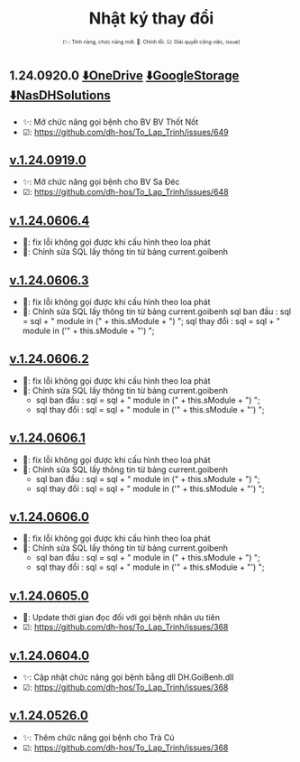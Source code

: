 <div align="center">

# Nhật ký thay đổi</div>

<div align="center" style="font-size:xx-small">(✨: Tính năng, chức năng mới. 🐛: Chỉnh lỗi. ☑: Giải quyết công việc, issue) </div>

#
## 1.24.0920.0 [⬇️OneDrive](https://dh-hos-code.github.io/directTo/?&redirect_url=https%3A%2F%2Fo-dh-007-default-rtdb.asia-southeast1.firebasedatabase.app%2F%2FdirectTo%2FSpeakerexe%2F12409200-OneDrive.json) [⬇️GoogleStorage](https://dh-hos-code.github.io/directTo/?&redirect_url=https%3A%2F%2Fo-dh-007-default-rtdb.asia-southeast1.firebasedatabase.app%2F%2FdirectTo%2FSpeakerexe%2F12409200-GoogleStorage.json) [⬇️NasDHSolutions](https://dh-hos-code.github.io/directTo/?&redirect_url=https%3A%2F%2Fo-dh-007-default-rtdb.asia-southeast1.firebasedatabase.app%2F%2FdirectTo%2FSpeakerexe%2F12409200-NasDHSolutions.json)
- ✨: Mở chức năng gọi bệnh cho BV BV Thốt Nốt
- ☑: https://github.com/dh-hos/To_Lap_Trinh/issues/649
## [v.1.24.0919.0]()
- ✨: Mở chức năng gọi bệnh cho BV Sa Đéc
- ☑: https://github.com/dh-hos/To_Lap_Trinh/issues/648
## [v.1.24.0606.4]()
- 🐛: fix lỗi không gọi được khi cấu hình theo loa phát
- 📕: Chỉnh sửa SQL lấy thông tin từ bảng current.goibenh

## [v.1.24.0606.3]()
- 🐛: fix lỗi không gọi được khi cấu hình theo loa phát
- 📕: Chỉnh sửa SQL lấy thông tin từ bảng current.goibenh
    sql ban đầu  :  sql = sql + " module in (" + this.sModule + ") ";
    sql thay đổi :	 sql = sql + " module in ('" + this.sModule + "') ";

## [v.1.24.0606.2]()
- 🐛: fix lỗi không gọi được khi cấu hình theo loa phát
- 📕: Chỉnh sửa SQL lấy thông tin từ bảng current.goibenh
   * sql ban đầu  :  sql = sql + " module in (" + this.sModule + ") ";
   * sql thay đổi :	 sql = sql + " module in ('" + this.sModule + "') ";

## [v.1.24.0606.1]()
- 🐛: fix lỗi không gọi được khi cấu hình theo loa phát
- 📕: Chỉnh sửa SQL lấy thông tin từ bảng current.goibenh
   * sql ban đầu  :  sql = sql + " module in (" + this.sModule + ") ";
   * sql thay đổi :	 sql = sql + " module in ('" + this.sModule + "') ";

## [v.1.24.0606.0]()
- 🐛: fix lỗi không gọi được khi cấu hình theo loa phát
- 📕: Chỉnh sửa SQL lấy thông tin từ bảng current.goibenh
   * sql ban đầu  :  sql = sql + " module in (" + this.sModule + ") ";
   * sql thay đổi :	 sql = sql + " module in ('" + this.sModule + "') ";

## [v.1.24.0605.0]()
- 🐛: Update thời gian đọc đối với gọi bệnh nhân ưu tiên
- ☑: https://github.com/dh-hos/To_Lap_Trinh/issues/368
## [v.1.24.0604.0]()
- ✨: Cập nhật chức năng gọi bệnh bằng dll DH.GoiBenh.dll
- ☑: https://github.com/dh-hos/To_Lap_Trinh/issues/368
## [v.1.24.0526.0]()
- ✨: Thêm chức năng gọi bệnh cho Trà Cú
- ☑: https://github.com/dh-hos/To_Lap_Trinh/issues/368